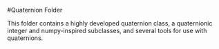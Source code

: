 #Quaternion Folder

This folder contains a highly developed quaternion class, a quaternionic integer and numpy-inspired subclasses, and several tools for use with quaternions.
